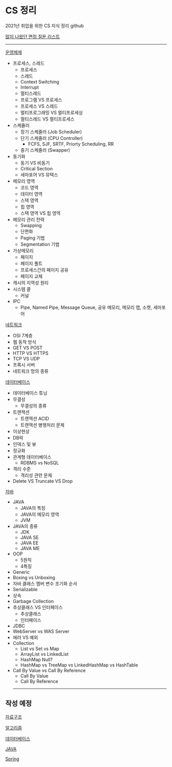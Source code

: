 # CS 정리

2021년 취업을 위한 CS 지식 정리 github

[많이 나왔던 면접 질문 리스트](https://github.com/SmiteFLame/CS-Study/blob/master/Question/README.md)

<hr>

[운영체제](https://github.com/SmiteFLame/CS-Study/blob/master/OS/README.md)

- 프로세스, 스레드
  - 프로세스
  - 스레드
  - Context Switching
  - Interrupt
  - 멀티스레드
  - 프로그램 VS 프로세스
  - 프로세스 VS 스레드
  - 멀티프로그래밍 VS 멀티프로세싱
  - 멀티스레드 VS 멀티프로세스
- 스케쥴러
  - 장기 스케줄러 (Job Scheduler)
  - 단기 스케줄러 (CPU Controller)
    - FCFS, SJF, SRTF, Priorty Scheduling, RR
  - 중기 스케줄러 (Swapper)
- 동기화
  - 동기 VS 비동기
  - Critical Section
  - 세마포어 VS 뮤텍스
- 메모리 영역
  - 코드 영역
  - 데이터 영역
  - 스택 영역
  - 힙 영역
  - 스택 영역 VS 힙 영역
- 메모리 관리 전략
  - Swapping
  - 단편화
  - Paging 기법
  - Segmentation 기법
- 가상메모리
  - 페이지
  - 페이지 폴트
  - 프로세스간의 페이지 공유
  - 페이지 교체
- 캐시의 지역성 원리
- 시스템 콜
  - 커널
- IPC
  - Pipe, Named Pipe, Message Queue, 공유 메모리, 메모리 맵, 소켓, 세마포어

[네트워크](https://github.com/SmiteFLame/CS-Study/blob/master/NT/README.md)

- OSI 7계층
- 웹 동작 방식
- GET VS POST
- HTTP VS HTTPS
- TCP VS UDP
- 프록시 서버
- 네트워크 망의 종류

[데이터베이스](https://github.com/SmiteFLame/CS-Study/blob/master/DB/README.md)

- 데이터베이스 튜닝
- 무결성
  - 무결성의 종류
- 트랜잭션
  - 트랜잭션 ACID
  - 트랜잭션 병행처리 문제
- 이상현상
- DB락
- 인덱스 및 뷰
- 정규화
- 관계형 데이터베이스
  - RDBMS vs NoSQL
- 격리 수준
  - 격리성 관련 문제
- Delete VS Truncate VS Drop

[자바](https://github.com/SmiteFLame/CS-Study/blob/master/JAVA/README.md)

- JAVA
  - JAVA의 특징
  - JAVA의 메모리 영역
  - JVM
- JAVA의 종류
  - JDK
  - JAVA SE
  - JAVA EE
  - JAVA ME
- OOP
  - 5원칙
  - 4특징
- Generic
- Boxing vs Unboxing
- 자바 클래스 멤버 변수 초기화 순서
- Serializable
- 상속
- Garbage Collection
- 추상클래스 VS 인터페이스
  - 추상클래스
  - 인터페이스
- JDBC
- WebServer vs WAS Server
- 에러 VS 예외
- Collection
  - List vs Set vs Map
  - ArrayList vs LinkedList
  - HashMap Null?
  - HashMap vs TreeMap vs LinkedHashMap vs HashTable
- Call By Value vs Call By Reference
  - Call By Value
  - Call By Reference
  <hr>

## 작성 예정

[자료구조](#자료구조/README.md)

[알고리즘](#운영체제/README.md)

[데이터베이스](#데이터베이스/README.md)

[JAVA](#JAVA/README.md)

[Spring](#Spring/README.md)
